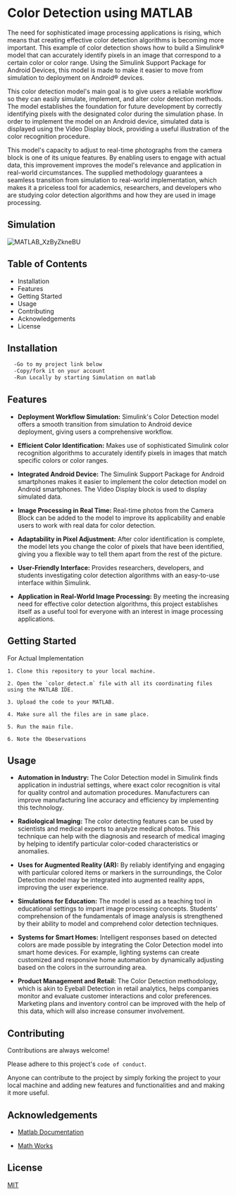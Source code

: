 
# Color Detection using MATLAB

The need for sophisticated image processing applications is rising, which means that creating effective color detection algorithms is becoming more important. This example of color detection shows how to build a Simulink® model that can accurately identify pixels in an image that correspond to a certain color or color range. Using the Simulink Support Package for Android Devices, this model is made to make it easier to move from simulation to deployment on Android® devices.

This color detection model's main goal is to give users a reliable workflow so they can easily simulate, implement, and alter color detection methods. The model establishes the foundation for future development by correctly identifying pixels with the designated color during the simulation phase. In order to implement the model on an Android device, simulated data is displayed using the Video Display block, providing a useful illustration of the color recognition procedure.

This model's capacity to adjust to real-time photographs from the camera block is one of its unique features. By enabling users to engage with actual data, this improvement improves the model's relevance and application in real-world circumstances. The supplied methodology guarantees a seamless transition from simulation to real-world implementation, which makes it a priceless tool for academics, researchers, and developers who are studying color detection algorithms and how they are used in image processing.

## Simulation

![MATLAB_XzByZkneBU](https://github.com/Shreerang01/Color-Detection-using-MATLAB/assets/113919844/9fb92702-2bfc-4669-916d-9ab7e274cd25)


## Table of Contents

- Installation
- Features
- Getting Started
- Usage
- Contributing
- Acknowledgements
- License

## Installation

```bash
  -Go to my project link below
  -Copy/fork it on your account
  -Run Locally by starting Simulation on matlab
```
    
## Features

- **Deployment Workflow Simulation:** Simulink's Color Detection model offers a smooth transition from simulation to Android device deployment, giving users a comprehensive workflow.

- **Efficient Color Identification:** Makes use of sophisticated Simulink color recognition algorithms to accurately identify pixels in images that match specific colors or color ranges.

- **Integrated Android Device:** The Simulink Support Package for Android smartphones makes it easier to implement the color detection model on Android smartphones. The Video Display block is used to display simulated data.

- **Image Processing in Real Time:** Real-time photos from the Camera Block can be added to the model to improve its applicability and enable users to work with real data for color detection.

- **Adaptability in Pixel Adjustment:** After color identification is complete, the model lets you change the color of pixels that have been identified, giving you a flexible way to tell them apart from the rest of the picture.

- **User-Friendly Interface:** Provides researchers, developers, and students investigating color detection algorithms with an easy-to-use interface within Simulink.

- **Application in Real-World Image Processing:** By meeting the increasing need for effective color detection algorithms, this project establishes itself as a useful tool for everyone with an interest in image processing applications.

## Getting Started

For Actual Implementation

    1. Clone this repository to your local machine.

    2. Open the `color_detect.m` file with all its coordinating files using the MATLAB IDE.

    3. Upload the code to your MATLAB.

    4. Make sure all the files are in same place.

    5. Run the main file.

    6. Note the Obeservations

## Usage

- **Automation in Industry:** The Color Detection model in Simulink finds application in industrial settings, where exact color recognition is vital for quality control and automation procedures. Manufacturers can improve manufacturing line accuracy and efficiency by implementing this technology.

- **Radiological Imaging:** The color detecting features can be used by scientists and medical experts to analyze medical photos. This technique can help with the diagnosis and research of medical imaging by helping to identify particular color-coded characteristics or anomalies.

- **Uses for Augmented Reality (AR):** By reliably identifying and engaging with particular colored items or markers in the surroundings, the Color Detection model may be integrated into augmented reality apps, improving the user experience.

- **Simulations for Education:** The model is used as a teaching tool in educational settings to impart image processing concepts. Students' comprehension of the fundamentals of image analysis is strengthened by their ability to model and comprehend color detection techniques.

- **Systems for Smart Homes:** Intelligent responses based on detected colors are made possible by integrating the Color Detection model into smart home devices. For example, lighting systems can create customized and responsive home automation by dynamically adjusting based on the colors in the surrounding area.

- **Product Management and Retail:** The Color Detection methodology, which is akin to Eyeball Detection in retail analytics, helps companies monitor and evaluate customer interactions and color preferences. Marketing plans and inventory control can be improved with the help of this data, which will also increase consumer involvement.

## Contributing

Contributions are always welcome!

Please adhere to this project's `code of conduct`.

Anyone can contribute to the project by simply forking the project to your local machine and adding new features and functionalities and and making it more useful.

## Acknowledgements

 - [Matlab Documentation](https://in.mathworks.com/help/matlab/)

- [Math Works](https://in.mathworks.com/help/supportpkg/android/ref/color-detection.html#d124e13205)



 



## License

[MIT](https://choosealicense.com/licenses/mit/)

